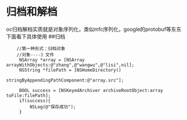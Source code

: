 # 归档和解档
oc归档解档实质就是对象序列化，类似mfc序列化，google的protobuf等东东  
下面看下具体使用
##归档
```
    //第一种形式：归档对象  
    //对象----》文件  
     NSArray *array = [NSArray arrayWithObjects:@"zhang",@"wangwu",@"lisi",nil];  
     NSString *filePath = [NSHomeDirectory()
                           stringByAppendingPathComponent:@"array.src"];  
       
     BOOL success = [NSKeyedArchiver archiveRootObject:array toFile:filePath];  
     if(success){  
         NSLog(@"保存成功");  
     }  
```